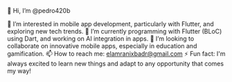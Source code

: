 👋 Hi, I’m @pedro420b

👀 I’m interested in mobile app development, particularly with Flutter, and exploring new tech trends.
🌱 I’m currently programming with Flutter (BLoC) using Dart, and working on AI integration in apps.
💞️ I’m looking to collaborate on innovative mobile apps, especially in education and gamification.
📫 How to reach me: elamranixbadr@gmail.com
⚡ Fun fact: I'm always excited to learn new things and adapt to any opportunity that comes my way!

